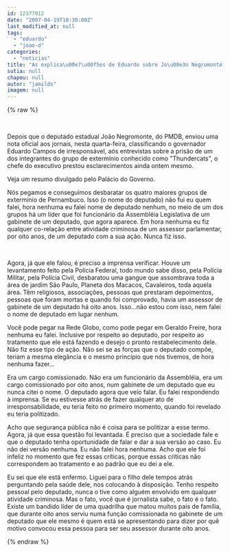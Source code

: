 ```yaml
---
id: 12377912
date: "2007-04-19T10:30:00Z"
last_modified_at: null
tags:
  - "eduardo"
  - "joao-d"
categories:
  - "noticias"
title: "As explica\u00e7\u00f5es de Eduardo sobre Jo\u00e3o Negromonte e os Thundercats"
sutia: null
chapeu: null
autor: "jamildo"
imagem: null
---
```

{% raw %}
<p>&nbsp;</p>
<p>Depois que o deputado estadual Jo&atilde;o Negromonte, do PMDB, enviou uma nota oficial aos jornais, nesta quarta-feira, classificando o governador Eduardo Campos de irrespons&aacute;vel, a&oacute;s entrevistas sobre a pris&atilde;o de um dos integrantes do grupo de exterm&iacute;nio conhecido como "Thundercats", o chefe do executivo prestou esclarecimentos ainda ontem mesmo.</p>
<p>Veja um resumo divulgado pelo Pal&aacute;cio do Governo.</p>
<p>N&oacute;s pegamos e conseguimos desbaratar os quatro maiores grupos de exterm&iacute;nio de Pernambuco. Isso (o nome do deputado) n&atilde;o fui eu quem falei, hora nenhuma eu falei nome de deputado nenhum, no meio de um dos grupos h&aacute; um l&iacute;der que foi funcion&aacute;rio da Assembl&eacute;ia Legislativa de um gabinete de um deputado, que agora aparece. Em hora nenhuma eu fiz qualquer co-rela&ccedil;&atilde;o entre atividade criminosa de um assessor parlamentar, por oito anos, de um deputado com a sua a&ccedil;&atilde;o. Nunca fiz isso.</p>
<p>&nbsp;</p>
<p>Agora, j&aacute; que ele falou, &eacute; preciso a imprensa verificar. Houve um levantamento feito pela Pol&iacute;cia Federal, todo mundo sabe disso, pela Pol&iacute;cia Militar, pela Pol&iacute;cia Civil, desbaratou uma gangue que assombrava toda a &aacute;rea de jardim S&atilde;o Paulo, Planeta dos Macacos, Cavaleiros, toda aquela &aacute;rea. T&ecirc;m religiosos, associa&ccedil;&otilde;es, pessoas que prestaram depoimentos, pessoas que foram mortas e quando foi comprovado, havia um assessor de gabinete de um deputado h&aacute; oito anos. Isso...n&atilde;o estou com isso, nem falei o nome de deputado em lugar nenhum.</p>
<p>Voc&ecirc; pode pegar na Rede Globo, como pode pegar em Geraldo Freire, hora nenhuma eu falei. Inclusive por respeito ao deputado, por respeito ao tratamento que ele est&aacute; fazendo e desejo o pronto restabelecimento dele. N&atilde;o fiz esse tipo de a&ccedil;&atilde;o. N&atilde;o sei se as for&ccedil;as que o deputado comp&otilde;e, teriam a mesma eleg&acirc;ncia e o mesmo princ&iacute;pio que n&oacute;s tivemos, de hora nenhuma fazer...</p>
<p>Era um cargo comissionado. N&atilde;o era um funcion&aacute;rio da Assembl&eacute;ia, era um cargo comissionado por oito anos, num gabinete de um deputado que eu nunca citei o nome. O deputado agora que veio falar. Eu falei respondendo &agrave; imprensa. Se eu estivesse atr&aacute;s de fazer qualquer ato de irresponsabilidade, eu teria feito no primeiro momento, quando foi revelado eu teria politizado.</p>
<p>Acho que seguran&ccedil;a p&uacute;blica n&atilde;o &eacute; coisa para se politizar a esse termo. Agora, j&aacute; que essa quest&atilde;o foi levantada. &Eacute; preciso que a sociedade fale e que o deputado tenha oportunidade de falar e dar a sua vers&atilde;o ao caso. Eu n&atilde;o dei vers&atilde;o nenhuma. Eu n&atilde;o falei hora nenhuma. Acho que ele foi infeliz no momento que fez essas cr&iacute;ticas, porque essas cr&iacute;ticas n&atilde;o correspondem ao tratamento e ao padr&atilde;o que eu dei a ele.</p>
<p>Eu sei que ele est&aacute; enfermo. Liguei para o filho dele tempos atr&aacute;s perguntando pela sa&uacute;de dele, nos colocando &agrave; disposi&ccedil;&atilde;o. Tenho respeito pessoal pelo deputado, nunca o tive como algu&eacute;m envolvido em qualquer atividade criminosa. Mas o fato, voc&ecirc; que &eacute; jornalista sabe, o fato &eacute; o fato. Existe um bandido l&iacute;der de uma quadrilha que matou muitos pais de fam&iacute;lia, que durante oito anos serviu numa fun&ccedil;&atilde;o comissionada no gabinete de um deputado que ele mesmo &eacute; quem est&aacute; se apresentando para dizer por qu&ecirc; motivo convocou essa pessoa para ser seu assessor durante oito anos.</p>
{% endraw %}
